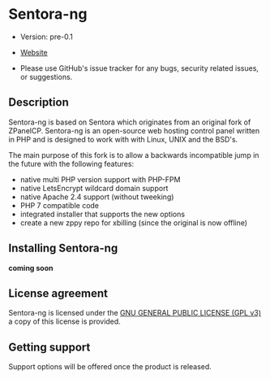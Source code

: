 # Sentora-ng

* Version: pre-0.1


* [Website](http://noSiteYet/)
* Please use GitHub's issue tracker for any bugs, security related issues, or suggestions.

## Description

Sentora-ng is based on Sentora which originates from an original fork of ZPanelCP. Sentora-ng is an open-source web hosting control panel written in PHP and is designed to work with with Linux, UNIX and the BSD's.

The main purpose of this fork is to allow a backwards incompatible jump in the future with the following features:

- native multi PHP version support with PHP-FPM
- native LetsEncrypt wildcard domain support
- native Apache 2.4 support (without tweeking)
- PHP 7 compatible code
- integrated installer that supports the new options
- create a new zppy repo for xbilling (since the original is now offline)

## Installing Sentora-ng

**coming soon**

## License agreement

Sentora-ng is licensed under the [GNU GENERAL PUBLIC LICENSE (GPL v3)](LICENSE.md) a copy of this license is provided.

## Getting support

Support options will be offered once the product is released.
